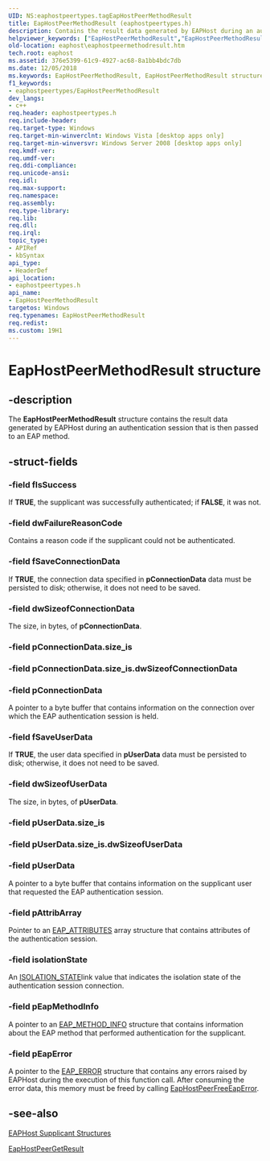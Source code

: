 ```yaml
---
UID: NS:eaphostpeertypes.tagEapHostPeerMethodResult
title: EapHostPeerMethodResult (eaphostpeertypes.h)
description: Contains the result data generated by EAPHost during an authentication session that is then passed to an EAP method.
helpviewer_keywords: ["EapHostPeerMethodResult","EapHostPeerMethodResult structure [EAPHost]","eaphost.eaphostpeermethodresult","eaphostpeertypes/EapHostPeerMethodResult"]
old-location: eaphost\eaphostpeermethodresult.htm
tech.root: eaphost
ms.assetid: 376e5399-61c9-4927-ac68-8a1bb4bdc7db
ms.date: 12/05/2018
ms.keywords: EapHostPeerMethodResult, EapHostPeerMethodResult structure [EAPHost], eaphost.eaphostpeermethodresult, eaphostpeertypes/EapHostPeerMethodResult
f1_keywords:
- eaphostpeertypes/EapHostPeerMethodResult
dev_langs:
- c++
req.header: eaphostpeertypes.h
req.include-header: 
req.target-type: Windows
req.target-min-winverclnt: Windows Vista [desktop apps only]
req.target-min-winversvr: Windows Server 2008 [desktop apps only]
req.kmdf-ver: 
req.umdf-ver: 
req.ddi-compliance: 
req.unicode-ansi: 
req.idl: 
req.max-support: 
req.namespace: 
req.assembly: 
req.type-library: 
req.lib: 
req.dll: 
req.irql: 
topic_type:
- APIRef
- kbSyntax
api_type:
- HeaderDef
api_location:
- eaphostpeertypes.h
api_name:
- EapHostPeerMethodResult
targetos: Windows
req.typenames: EapHostPeerMethodResult
req.redist: 
ms.custom: 19H1
---
```


# EapHostPeerMethodResult structure


## -description


The <b>EapHostPeerMethodResult</b> structure contains the result data generated by EAPHost during an authentication session that is then passed to an EAP method.


## -struct-fields




### -field fIsSuccess

If <b>TRUE</b>, the supplicant was successfully authenticated; if <b>FALSE</b>, it was not.


### -field dwFailureReasonCode

Contains a reason code if the supplicant could not be authenticated.


### -field fSaveConnectionData

If <b>TRUE</b>, the connection data specified in <b>pConnectionData</b> data must be persisted to disk; otherwise, it does not need to be saved.


### -field dwSizeofConnectionData

The size, in bytes, of <b>pConnectionData</b>.


### -field pConnectionData.size_is

 


### -field pConnectionData.size_is.dwSizeofConnectionData

 


### -field pConnectionData

A pointer to a byte buffer that contains information on the connection over which the EAP authentication session is held.


### -field fSaveUserData

If <b>TRUE</b>, the user data specified in <b>pUserData</b> data must be persisted to disk; otherwise, it does not need to be saved.


### -field dwSizeofUserData

The size, in bytes, of <b>pUserData</b>.


### -field pUserData.size_is

 


### -field pUserData.size_is.dwSizeofUserData

 


### -field pUserData

A pointer to a  byte buffer that contains information on the supplicant user that requested the EAP authentication session.


### -field pAttribArray

Pointer to an <a href="https://docs.microsoft.com/windows/desktop/api/eaptypes/ns-eaptypes-eap_attributes">EAP_ATTRIBUTES</a> array structure that contains attributes of the authentication session.


### -field isolationState

An <a href="https://docs.microsoft.com/windows/desktop/api/eaphostpeertypes/ne-eaphostpeertypes-isolation_state">ISOLATION_STATE</a>link value that indicates the isolation state of the authentication session connection.


### -field pEapMethodInfo

A pointer to an <a href="https://docs.microsoft.com/windows/desktop/api/eaptypes/ns-eaptypes-eap_method_info">EAP_METHOD_INFO</a> structure that contains information about the EAP method that performed authentication for the supplicant.


### -field pEapError

A pointer to the <a href="https://docs.microsoft.com/windows/desktop/api/eaptypes/ns-eaptypes-eap_error">EAP_ERROR</a> structure that contains any errors raised by EAPHost during  the execution of this function call. After consuming the error data, this memory must be freed by calling <a href="https://docs.microsoft.com/previous-versions/windows/desktop/api/eappapis/nf-eappapis-eaphostpeerfreeeaperror">EapHostPeerFreeEapError</a>.


## -see-also




[EAPHost Supplicant Structures](/windows/win32/eaphost/eap-host-supplicant-structures)



<a href="https://docs.microsoft.com/previous-versions/windows/desktop/api/eappapis/nf-eappapis-eaphostpeergetresult">EapHostPeerGetResult</a>
 

 

